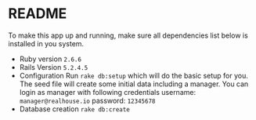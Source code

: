 # README

To make this app up and running, make sure all dependencies list below is installed in you system.

* Ruby version
    `2.6.6`
* Rails Version
    `5.2.4.5`
* Configuration
    Run `rake db:setup` which will do the basic setup for you.
    The seed file will create some initial data including a manager.
    You can login as manager with following credentials
    username: `manager@realhouse.io`
    password: `12345678`
* Database creation
    `rake db:create`
